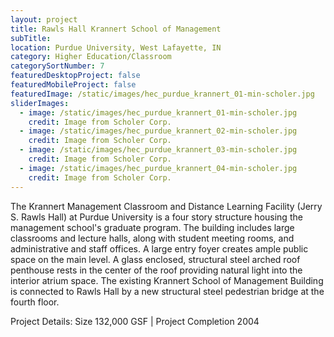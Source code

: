 ```yaml
---
layout: project
title: Rawls Hall Krannert School of Management
subTitle:
location: Purdue University, West Lafayette, IN
category: Higher Education/Classroom
categorySortNumber: 7
featuredDesktopProject: false
featuredMobileProject: false
featuredImage: /static/images/hec_purdue_krannert_01-min-scholer.jpg
sliderImages:
  - image: /static/images/hec_purdue_krannert_01-min-scholer.jpg
    credit: Image from Scholer Corp.
  - image: /static/images/hec_purdue_krannert_02-min-scholer.jpg
    credit: Image from Scholer Corp.
  - image: /static/images/hec_purdue_krannert_03-min-scholer.jpg
    credit: Image from Scholer Corp.
  - image: /static/images/hec_purdue_krannert_04-min-scholer.jpg
    credit: Image from Scholer Corp.
---
```

The Krannert Management Classroom and Distance Learning Facility (Jerry S. Rawls Hall) at Purdue University is a four story structure housing the management school\'s graduate program. The building includes large classrooms and lecture halls, along with student meeting rooms, and administrative and staff offices. A large entry foyer creates ample public space on the main level.   A glass enclosed, structural steel arched roof penthouse rests in the center of the roof providing natural light into the interior atrium space.  The existing Krannert School of Management Building is connected to Rawls Hall by a new structural steel pedestrian bridge at the fourth floor.

Project Details:  Size 132,000 GSF | Project Completion 2004





























